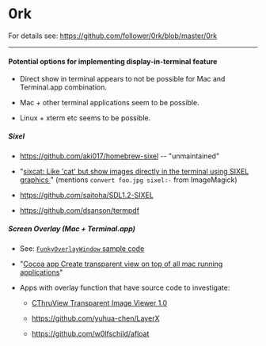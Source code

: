 # 0rk

For details see: https://github.com/follower/0rk/blob/master/0rk

----

#### Potential options for implementing display-in-terminal feature

* Direct show in terminal appears to not be possible for Mac and Terminal.app combination.

* Mac + other terminal applications seem to be possible.

* Linux + xterm etc seems to be possible.

##### Sixel

 * <https://github.com/aki017/homebrew-sixel> -- "unmaintained"
 
 * "[sixcat: Like 'cat' but show images directly in the terminal using SIXEL graphics ](https://gist.github.com/hackerb9/a96cea91e6122d09a6c97f5eb797d5fa)" (mentions `convert foo.jpg sixel:-` from ImageMagick)
 
 * <https://github.com/saitoha/SDL1.2-SIXEL>
 
 * <https://github.com/dsanson/termpdf>


##### Screen Overlay (Mac + Terminal.app)

 * See: [`FunkyOverlayWindow` sample code](https://developer.apple.com/library/content/samplecode/FunkyOverlayWindow/Introduction/Intro.html#//apple_ref/doc/uid/DTS10000391-Intro-DontLinkElementID_2)
 
 * "[Cocoa app Create transparent view on top of all mac running applications](https://stackoverflow.com/questions/16779469/cocoa-app-create-transparent-view-on-top-of-all-mac-running-applications)"

* Apps with overlay function that have source code to investigate:

  * [CThruView Transparent Image Viewer 1.0](http://cthruview.sourceforge.net/)
  
  * <https://github.com/yuhua-chen/LayerX>
  
  * <https://github.com/w0lfschild/afloat>
  

